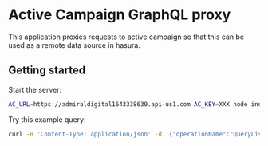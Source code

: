 # Active Campaign GraphQL proxy

This application proxies requests to active campaign so that this can be used as a remote data source in hasura.

## Getting started

Start the server:

```bash
AC_URL=https://admiraldigital1643338630.api-us1.com AC_KEY=XXX node index.js
```

Try this example query:

```bash
curl -H 'Content-Type: application/json' -d '{"operationName":"QueryLists","variables":{"limit":5,"offset":0},"query":"query QueryLists($offset: Int!, $limit: Int!) {\n    lists(offset: $offset, limit: $limit) {\n      meta {\n        total\n      }\n      lists {\n        id\n        stringid\n        userid\n        name\n      }\n    }\n  }\n"}' http://localhost:4000
```

